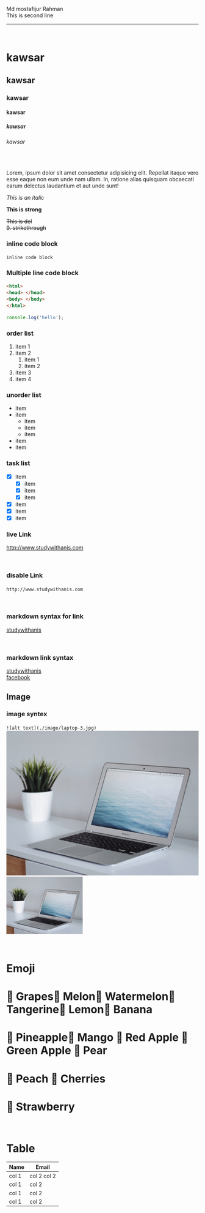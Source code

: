 <!-- markdown  -->

<!-- line break with 2 extra space -->
Md mostafijur Rahman  
This is second line  

<!-- horizontal line -->
---

<br/>

<!-- heading h1 to h6 -->
# kawsar
## kawsar
### kawsar
#### kawsar
##### kawsar
###### kawsar

<!-- paragraph -->
<br/>

<p>Lorem, ipsum dolor sit amet consectetur adipisicing elit. Repellat itaque vero esse eaque non eum unde nam ullam. In, ratione alias quisquam obcaecati earum delectus laudantium et aut unde sunt!</p>

<!-- _italic_ -->
_This is an italic_  

<!-- __strong or bold__ -->

__This is strong__  

<!-- ~~ del ~~ -->
~~This is del~~  
~~9. strikethrough~~
<br/>

<!-- `inline code block` -->

### inline code block
`inline code block`

<!-- ```multiple line code block
        multiple line code block
        multiple line code block
        multiple line code block``` -->

### Multiple line code block
```html
<html>
<head> </head>
<body> </body>
</html>
```

```javascript
console.log('hello');
```


<!-- order List -->
### order list
1. item 1
2. item 2  
    1. item 1
    2. item 2
3. item 3
4. item 4

### unorder list
- item
- item
  - item
  - item
  - item
- item
- item

### task list
- [x] item
    - [x] item
    - [x] item
    - [x] item
- [x] item
- [x] item
- [x] item

### live Link
http://www.studywithanis.com

<br/>

### disable Link
`http://www.studywithanis.com`

<br/>

### markdown syntax for link
[studywithanis](http://www.studywithanis.com)

<br/>

<!-- all link here -->
[websitelink]: http://www.studywithanis.com
[facebooklink]: http://www.studywithanis.com

### markdown link syntax
[studywithanis][websitelink]  
[facebook][facebooklink]

## Image
### image syntex
`![alt text](./image/laptop-3.jpg)`
![photo](./image/laptop-3.jpg)
<img src="./image/laptop-3.jpg" alt="laptop" width="200" title="test title">

<br/>

# Emoji
# 🍇 Grapes🍈 Melon🍉 Watermelon🍊 Tangerine🍋 Lemon🍌 Banana
# 🍍 Pineapple🥭 Mango 🍎 Red Apple 🍏 Green Apple 🍐 Pear
# 🍑 Peach 🍒 Cherries
# 🍓 Strawberry

<br/>

# Table
| Name | Email |
| ---- | ---- |
| col 1 | col 2 col 2|
| col 1 | col 2 |
| col 1 | col 2 |
| col 1 | col 2 |
